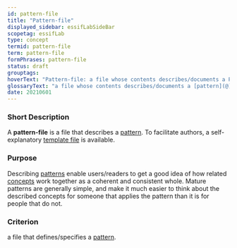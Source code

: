 ```yaml
---
id: pattern-file
title: "Pattern-file"
displayed_sidebar: essifLabSideBar
scopetag: essifLab
type: concept
termid: pattern-file
term: pattern-file
formPhrases: pattern-file
status: draft
grouptags:
hoverText: "Pattern-file: a file whose contents describes/documents a Pattern."
glossaryText: "a file whose contents describes/documents a [pattern](@)."
date: 20210601
---
```


### Short Description
A **pattern-file** is a file that describes a [pattern](@). To facilitate authors, a self-explanatory [template file](/tev1/pattern-file.md) is available.

### Purpose
Describing [patterns](@) enable users/readers to get a good idea of how related [concepts](@) work together as a coherent and consistent whole. Mature patterns are generally simple, and make it much easier to think about the described concepts for someone that applies the pattern than it is for people that do not.

### Criterion
a file that defines/specifies a [pattern](@).
